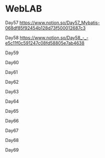 # WebLAB
 
Day57 https://www.notion.so/Day57_Mybatis-068df85f92454b128d73f500012687c3

Day58 https://www.notion.so/Day58_-_-e5c11f0c591247c08fd58805e7ab4638

Day59

Day60

Day61

Day62

Day63

Day64

Day65

Day66

Day67

Day68

Day69
